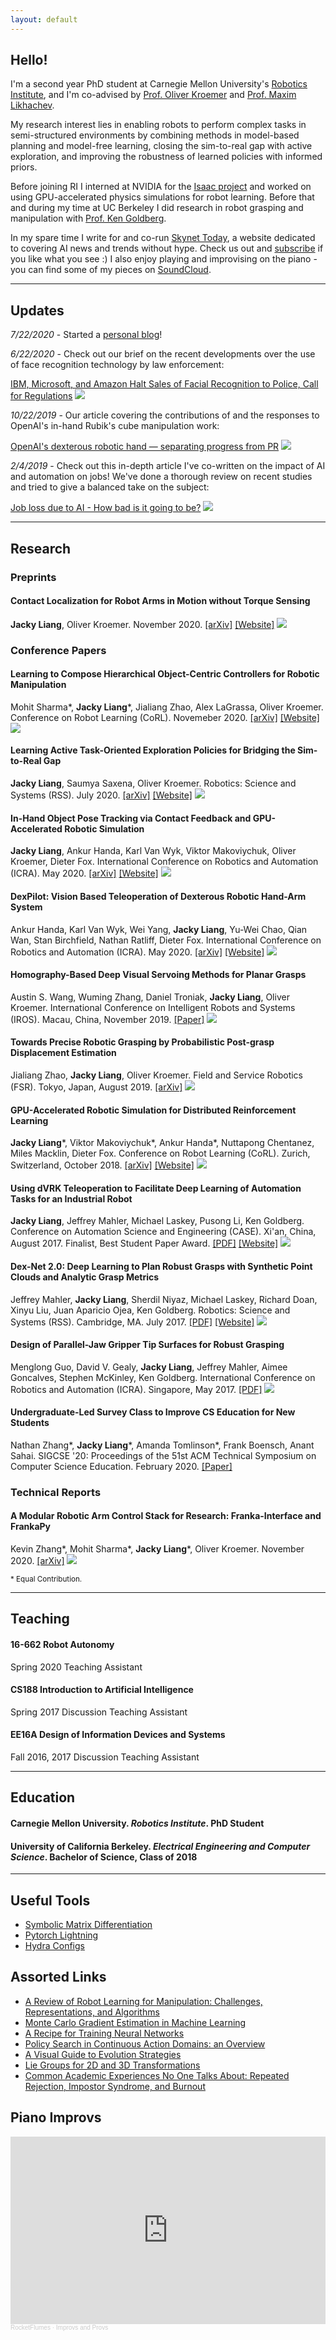 ```yaml
---
layout: default
---
```


## Hello!

I'm a second year PhD student at Carnegie Mellon University's [Robotics Institute](https://www.ri.cmu.edu/), and I'm co-advised by [Prof. Oliver Kroemer](https://www.ri.cmu.edu/ri-faculty/oliver-kroemer/) and [Prof. Maxim Likhachev](http://www.cs.cmu.edu/~maxim/). 

My research interest lies in enabling robots to perform complex tasks in semi-structured environments by combining methods in model-based planning and model-free learning, closing the sim-to-real gap with active exploration, and improving the robustness of learned policies with informed priors.

Before joining RI I interned at NVIDIA for the [Isaac project](https://www.nvidia.com/en-us/deep-learning-ai/industries/robotics/) and worked on using GPU-accelerated physics simulations for robot learning.
Before that and during my time at UC Berkeley I did research in robot grasping and manipulation with [Prof. Ken Goldberg](http://goldberg.berkeley.edu/).

In my spare time I write for and co-run [Skynet Today](https://www.skynettoday.com), a website dedicated to covering AI news and trends without hype. 
Check us out and [subscribe](https://www.skynettoday.com/subscribe) if you like what you see :)
I also enjoy playing and improvising on the piano - you can find some of my pieces on [SoundCloud](#soundcloud).

<hr>

## Updates

*7/22/2020* - Started a [personal blog](/blog)!

*6/22/2020* - Check out our brief on the recent developments over the use of face recognition technology by law enforcement:

[IBM, Microsoft, and Amazon Halt Sales of Facial Recognition to Police, Call for Regulations](https://www.skynettoday.com/briefs/face-recog-police)
[<img class="pub-img" src="{{ site.baseurl }}assets/imgs/face-recog.jpg">](https://www.skynettoday.com/briefs/face-recog-police)

*10/22/2019* - Our article covering the contributions of and the responses to OpenAI's in-hand Rubik's cube manipulation work:

[OpenAI's dexterous robotic hand — separating progress from PR](https://www.skynettoday.com/briefs/openai-rubiks-cube)
[<img class="pub-img" src="{{ site.baseurl }}assets/imgs/dr.png">](https://www.skynettoday.com/briefs/openai-rubiks-cube)

*2/4/2019* - Check out this in-depth article I've co-written on the impact of AI and automation on jobs! We've done a thorough review on recent studies and tried to give a balanced take on the subject:

[Job loss due to AI - How bad is it going to be?](https://www.skynettoday.com/editorials/ai-automation-job-loss)
[<img class="pub-img" src="{{ site.baseurl }}assets/imgs/robots.png">](https://www.skynettoday.com/editorials/ai-automation-job-loss)

<hr>

## Research

### Preprints

#### Contact Localization for Robot Arms in Motion without Torque Sensing
**Jacky Liang**, Oliver Kroemer.
November 2020.
[\[arXiv\]](https://arxiv.org/abs/2011.03142)
[\[Website\]](https://sites.google.com/view/ct-loc/)
[<img class="pub-img" src="{{ site.baseurl }}assets/imgs/ct_sensing.png">](https://sites.google.com/view/ct-loc/)

### Conference Papers

#### Learning to Compose Hierarchical Object-Centric Controllers for Robotic Manipulation
Mohit Sharma\*, **Jacky Liang**\*, Jialiang Zhao, Alex LaGrassa, Oliver Kroemer.
Conference on Robot Learning (CoRL).
Novemeber 2020.
[\[arXiv\]](https://arxiv.org/abs/2011.04627)
[\[Website\]](https://sites.google.com/view/compositional-object-control/)
[<img class="pub-img" src="{{ site.baseurl }}assets/imgs/controllers.png">](https://sites.google.com/view/compositional-object-control/)

#### Learning Active Task-Oriented Exploration Policies for Bridging the Sim-to-Real Gap
**Jacky Liang**, Saumya Saxena, Oliver Kroemer.
Robotics: Science and Systems (RSS).
July 2020.
[\[arXiv\]](https://arxiv.org/abs/2006.01952)
[\[Website\]](https://sites.google.com/view/task-oriented-exploration/)
[<img class="pub-img" src="{{ site.baseurl }}assets/imgs/active_explore.png">](https://sites.google.com/view/task-oriented-exploration/)

#### In-Hand Object Pose Tracking via Contact Feedback and GPU-Accelerated Robotic Simulation
**Jacky Liang**, Ankur Handa, Karl Van Wyk, Viktor Makoviychuk, Oliver Kroemer, Dieter Fox.
International Conference on Robotics and Automation (ICRA).
May 2020.
[\[arXiv\]](https://arxiv.org/abs/2002.12160)
[\[Website\]](https://sites.google.com/view/in-hand-object-pose-tracking/)
[<img class="pub-img" src="{{ site.baseurl }}assets/imgs/pose_flat.png">](https://sites.google.com/view/in-hand-object-pose-tracking/)

#### DexPilot: Vision Based Teleoperation of Dexterous Robotic Hand-Arm System
Ankur Handa, Karl Van Wyk, Wei Yang, **Jacky Liang**, Yu-Wei Chao, Qian Wan, Stan Birchfield, Nathan Ratliff, Dieter Fox.
International Conference on Robotics and Automation (ICRA). 
May 2020.
[\[arXiv\]](https://arxiv.org/abs/1910.03135)
[\[Website\]](https://sites.google.com/view/dex-pilot)
[<img class="pub-img" src="{{ site.baseurl }}assets/imgs/dexpilot.png">](https://sites.google.com/view/dex-pilot)

#### Homography-Based Deep Visual Servoing Methods for Planar Grasps
Austin S. Wang, Wuming Zhang, Daniel Troniak, **Jacky Liang**, Oliver Kroemer.
International Conference on Intelligent Robots and Systems (IROS).
Macau, China, November 2019.
[\[Paper\]](https://www.ri.cmu.edu/publications/homography-based-deep-visual-servoing-methods-for-planar-grasps/)
[<img class="pub-img" src="{{ site.baseurl }}assets/imgs/efort.png">](https://www.ri.cmu.edu/publications/homography-based-deep-visual-servoing-methods-for-planar-grasps/)

#### Towards Precise Robotic Grasping by Probabilistic Post-grasp Displacement Estimation
Jialiang Zhao, **Jacky Liang**, Oliver Kroemer. 
Field and Service Robotics (FSR).
Tokyo, Japan, August 2019.
[\[arXiv\]](https://arxiv.org/abs/1909.02129)
[<img class="pub-img" src="{{ site.baseurl }}assets/imgs/fsr_nn.png">](https://www.ri.cmu.edu/publications/towards-precise-robotic-grasping-by-probabilistic-post-grasp-displacement-estimation/)

#### GPU-Accelerated Robotic Simulation for Distributed Reinforcement Learning
**Jacky Liang**\*, Viktor Makoviychuk\*, Ankur Handa\*, Nuttapong Chentanez, Miles Macklin, Dieter Fox. 
Conference on Robot Learning (CoRL).
Zurich, Switzerland, October 2018.
[\[arXiv\]](https://arxiv.org/abs/1810.05762)
[\[Website\]](https://sites.google.com/view/accelerated-gpu-simulation/home)
[<img class="pub-img" src="{{ site.baseurl }}assets/imgs/gpu-rl.png"> ](https://sites.google.com/view/accelerated-gpu-simulation/home)

#### Using dVRK Teleoperation to Facilitate Deep Learning of Automation Tasks for an Industrial Robot
**Jacky Liang**, Jeffrey Mahler, Michael Laskey, Pusong Li, Ken Goldberg. 
Conference on Automation Science and Engineering (CASE).
Xi'an, China, August 2017. 
Finalist, Best Student Paper Award. 
[\[PDF\]](https://berkeleyautomation.github.io/teleop/documents/DY-Teleop-CASE-2017_final.pdf)
[\[Website\]](https://berkeleyautomation.github.io/teleop/)
[<img class="pub-img" src="{{ site.baseurl }}assets/imgs/dy-teleop_web.jpg">](https://berkeleyautomation.github.io/teleop/)

#### Dex-Net 2.0: Deep Learning to Plan Robust Grasps with Synthetic Point Clouds and Analytic Grasp Metrics
Jeffrey Mahler, **Jacky Liang**, Sherdil Niyaz, Michael Laskey, Richard Doan, Xinyu Liu, Juan Aparicio Ojea, Ken Goldberg. Robotics: Science and Systems (RSS). 
Cambridge, MA. July 2017.
[\[PDF\]](https://github.com/BerkeleyAutomation/dex-net/raw/gh-pages/docs/dexnet_rss2017_final.pdf)
[\[Website\]](https://berkeleyautomation.github.io/dex-net/)
[<img class="pub-img" src="{{ site.baseurl }}assets/imgs/dex-net_web.jpg">](https://berkeleyautomation.github.io/dex-net/)

#### Design of Parallel-Jaw Gripper Tip Surfaces for Robust Grasping
Menglong Guo, David V. Gealy, **Jacky Liang**, Jeffrey Mahler, Aimee Goncalves, Stephen McKinley, Ken Goldberg. 
International Conference on Robotics and Automation (ICRA). 
Singapore, May 2017.
[\[PDF\]](http://goldberg.berkeley.edu/pubs/gripper-tip-surface-design-icra-2017-camera-ready.pdf)
[<img class="pub-img" src="{{ site.baseurl }}assets/imgs/gripper-tips.png">](http://goldberg.berkeley.edu/pubs/gripper-tip-surface-design-icra-2017-camera-ready.pdf)

#### Undergraduate-Led Survey Class to Improve CS Education for New Students
Nathan Zhang\*, **Jacky Liang**\*, Amanda Tomlinson\*, Frank Boensch, Anant Sahai.
SIGCSE '20: Proceedings of the 51st ACM Technical Symposium on Computer Science Education.
February 2020. 
[\[Paper\]](https://dl.acm.org/doi/abs/10.1145/3328778.3366897)

### Technical Reports

#### A Modular Robotic Arm Control Stack for Research: Franka-Interface and FrankaPy
Kevin Zhang\*, Mohit Sharma\*, **Jacky Liang**\*, Oliver Kroemer.
November 2020.
[\[arXiv\]](https://arxiv.org/abs/2011.02398)
[<img class="pub-img" src="{{ site.baseurl }}assets/imgs/RobotInterfaceFlipped.png">](https://arxiv.org/abs/2011.02398)

<small>\* Equal Contribution.</small>
<hr>

## Teaching

#### 16-662 Robot Autonomy
Spring 2020 Teaching Assistant
#### CS188 Introduction to Artificial Intelligence
Spring 2017 Discussion Teaching Assistant
#### EE16A Design of Information Devices and Systems
Fall 2016, 2017 Discussion Teaching Assistant

<hr>

## Education

#### Carnegie Mellon University. _Robotics Institute_. PhD Student

#### University of California Berkeley. _Electrical Engineering and Computer Science_. Bachelor of Science, Class of 2018

<hr>

## Useful Tools

* [Symbolic Matrix Differentiation](http://www.matrixcalculus.org/matrixCalculus)
* [Pytorch Lightning](https://github.com/PyTorchLightning/pytorch-lightning)
* [Hydra Configs](https://hydra.cc/)

## Assorted Links

* [A Review of Robot Learning for Manipulation: Challenges, Representations, and Algorithms](https://arxiv.org/abs/1907.03146)
* [Monte Carlo Gradient Estimation in Machine Learning](https://arxiv.org/abs/1906.10652)
* [A Recipe for Training Neural Networks](http://karpathy.github.io/2019/04/25/recipe/)
* [Policy Search in Continuous Action Domains: an Overview](https://arxiv.org/abs/1803.04706)
* [A Visual Guide to Evolution Strategies](http://blog.otoro.net/2017/10/29/visual-evolution-strategies/)
* [Lie Groups for 2D and 3D Transformations](http://ethaneade.com/lie.pdf)
* [Common Academic Experiences No One Talks About: Repeated Rejection, Impostor Syndrome, and Burnout](https://journals.sagepub.com/doi/abs/10.1177/1745691619898848)

## Piano Improvs
<a name="soundcloud"></a>
<iframe width="100%" height="300" scrolling="no" frameborder="no" allow="autoplay" src="https://w.soundcloud.com/player/?url=https%3A//api.soundcloud.com/playlists/430771703&color=%23ff5500&auto_play=false&hide_related=false&show_comments=true&show_user=true&show_reposts=false&show_teaser=true&visual=true"></iframe><div style="font-size: 10px; color: #cccccc;line-break: anywhere;word-break: normal;overflow: hidden;white-space: nowrap;text-overflow: ellipsis; font-family: Interstate,Lucida Grande,Lucida Sans Unicode,Lucida Sans,Garuda,Verdana,Tahoma,sans-serif;font-weight: 100;"><a href="https://soundcloud.com/rocket-flumes" title="RocketFlumes" target="_blank" style="color: #cccccc; text-decoration: none;">RocketFlumes</a> · <a href="https://soundcloud.com/rocket-flumes/sets/improvs-and-provs" title="Improvs and Provs" target="_blank" style="color: #cccccc; text-decoration: none;">Improvs and Provs</a></div>
